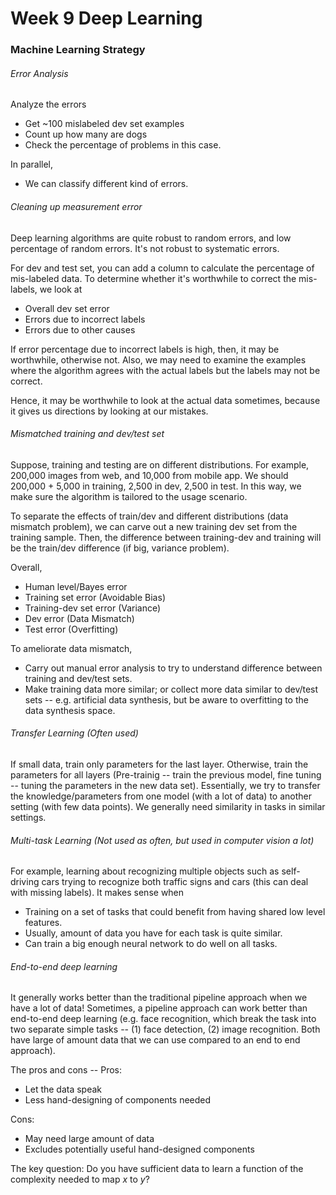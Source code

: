 # Week 9 Deep Learning

### Machine Learning Strategy

###### Error Analysis
Analyze the errors

* Get ~100 mislabeled dev set examples
* Count up how many are dogs
* Check the percentage of problems in this case.

In parallel,
* We can classify different kind of errors.

###### Cleaning up measurement error
Deep learning algorithms are quite robust to random errors, and low percentage of random errors. It's not robust to systematic errors.

For dev and test set, you can add a column to calculate the percentage of mis-labeled data. To determine whether it's worthwhile to correct the mis-labels, we look at

* Overall dev set error
* Errors due to incorrect labels
* Errors due to other causes

If error percentage due to incorrect labels is high, then, it may be worthwhile, otherwise not. Also, we may need to examine the examples where the algorithm agrees with the actual labels but the labels may not be correct.

Hence, it may be worthwhile to look at the actual data sometimes, because it gives us directions by looking at our mistakes.

###### Mismatched training and dev/test set
Suppose, training and testing are on different distributions.
For example, 200,000 images from web, and 10,000 from mobile app. We should 200,000 + 5,000 in training, 2,500 in dev, 2,500 in test. In this way, we make sure the algorithm is tailored to the usage scenario.

To separate the effects of train/dev and different distributions (data mismatch problem), we can carve out a new training dev set from the training sample. Then, the difference between training-dev and training will be the train/dev difference (if big, variance problem).

Overall,
* Human level/Bayes error
* Training set error (Avoidable Bias)
* Training-dev set error (Variance)
* Dev error (Data Mismatch)
* Test error (Overfitting)

To ameliorate data mismatch,
* Carry out manual error analysis to try to understand difference between training and dev/test sets.
* Make training data more similar; or collect more data similar to dev/test sets -- e.g. artificial data synthesis, but be aware to overfitting to the data synthesis space.

###### Transfer Learning (Often used)
If small data, train only parameters for the last layer. Otherwise, train the parameters for all layers (Pre-trainig -- train the previous model, fine tuning -- tuning the parameters in the new data set). Essentially, we try to transfer the knowledge/parameters from one model (with a lot of data) to another setting (with few data points). We generally need similarity in tasks in similar settings.

###### Multi-task Learning (Not used as often, but used in computer vision a lot)
For example, learning about recognizing multiple objects such as self-driving cars trying to recognize both traffic signs and cars (this can deal with missing labels). It makes sense when
* Training on a set of tasks that could benefit from having shared low level features.
* Usually, amount of data you have for each task is quite similar.
* Can train a big enough neural network to do well on all tasks.

###### End-to-end deep learning
It generally works better than the traditional pipeline approach when we have a lot of data! Sometimes, a pipeline approach can work better than end-to-end deep learning (e.g. face recognition, which break the task into two separate simple tasks -- (1) face detection, (2) image recognition. Both have large of amount data that we can use compared to an end to end approach).

The pros and cons --
Pros:
* Let the data speak
* Less hand-designing of components needed

Cons:
* May need large amount of data
* Excludes potentially useful hand-designed components

The key question: Do you have sufficient data to learn a function of the complexity needed to map $x$ to $y$?
